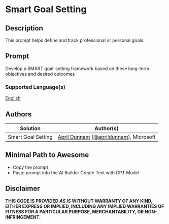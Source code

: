 # Smart Goal Setting

## Description

This prompt helps define and track professional or personal goals

## Prompt

Develop a SMART goal-setting framework based on these long-term objectives and desired outcomes <text>

### Supported Language(s)

[English](./en-us/prompt.md)

## Authors

Solution|Author(s)
--------|---------
Smart Goal Setting | [April Dunnam](https://github.com/aprildunnam) ([@aprildunnam](https://twitter.com/aprildunnam)), Microsoft

## Minimal Path to Awesome

* Copy the prompt
* Paste prompt into the AI Builder Create Text with GPT Model

## Disclaimer

**THIS CODE IS PROVIDED *AS IS* WITHOUT WARRANTY OF ANY KIND, EITHER EXPRESS OR IMPLIED, INCLUDING ANY IMPLIED WARRANTIES OF FITNESS FOR A PARTICULAR PURPOSE, MERCHANTABILITY, OR NON-INFRINGEMENT.**
